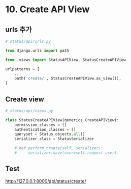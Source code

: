 # 10. Create API View

## urls 추가

```python
# status/api/urls.py

from django.urls import path

from .views import StatusAPIView, StatusCreateAPIView

urlpatterns = [
    ...
    path('create/', StatusCreateAPIView.as_view()),
]
```

## Create view

```python
# status/api/views.py

class StatusCreateAPIView(generics.CreateAPIView):
    permission_classes = []
    authentication_classes = []
    queryset = Status.objects.all()
    serializer_class = StatusSerializer

    # def perform_create(self, serializer):
    #     serializer.save(user=self.request.user)
```

## Test

<http://127.0.0.1:8000/api/status/create/>
